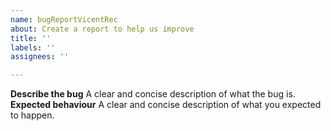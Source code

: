 ```yaml
---
name: bugReportVicentRec
about: Create a report to help us improve
title: ''
labels: ''
assignees: ''

---
```


**Describe the bug**
A clear and concise description of what the bug is.
**Expected behaviour**
A clear and concise description of what you expected to happen.
